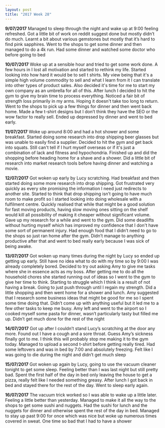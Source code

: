 ```yaml
---
layout: post
title: "2017 Week 28"
---
```


**9/07/2017** Managed to sleep through the night and wake up at 9:00 feeling refreshed. Got a little bit of work on reddit suggest done but mostly didn’t do much. Learnt a bit about various gemstones but mostly that it’s hard to find pink sapphires. Went to the shops to get some dinner and then managed to do a 4k run. Had some dinner and watched some doctor who before going to bed

**10/07/2017** Woke up at a sensible hour and tried to get some work done. A few hours in I lost all motivation and started to rethink my life. Started looking into how hard it would be to sell t shirts. My view being that it's a simple high volume commodity to sell and what I learn from it I can translate into other types of product sales. Also decided it's time for me to start my own company as an umbrella for all of this. After lunch I decided to hit the gym to give my brain time to process everything. Noticed a fair bit of strength loss primarily in my arms. Hoping it doesn't take too long to return.  Went to the shops to pick up a few things for dinner and then went back home. Made a few t-shirt designs but I don’t think they have the SEO or the wow factor to really sell. Ended up depressed by dinner and went to bed early.

**11/07/2017** Woke up around 8:00 and had a hot shower and some breakfast. Started doing some research into drop shipping beer glasses but was unable to easily find a supplier. Decided to hit the gym and get back into squats. Still can't tell if I hurt myself overseas or if it's just a combination of lack and fitness and hypochondria. Finished up and did the shopping before heading home for a shave and a shower. Did a little bit of research into market research tools before having dinner and watching a movie. 

**12/07/2017** Got woken up early by Lucy scratching. Had breakfast and then started doing some more research into drop shipping. Got frustrated very quickly as every site promising the information I need just redirects to another site. Started to think that drop shipping isn’t going to have much room to make profit so I started looking into doing wholesale with a fulfilment centre. Quickly realised that while that might be a good solution for fast moving products, having slow moving ones sitting on the shelf would kill all possibility of making it cheaper without significant volume. Gave up my research for a while and went to the gym. Did some deadlifts without hurting myself which has improved my confidence that I don't have some sort of permanent injury. Had enough food that I didn’t need to go to the shops so just ran home after the gym. Didn’t manage to anything productive after that and went to bed really early because I was sick of being awake.

**13/07/2017** Got woken up many times during the night by Lucy so ended up getting up early. Still have no idea what to do with my time so by 9:00 I was already completely bored. Decided to try out asking Amy to give me tasks where she in essence acts as my boss. After getting me to do all the household chores she started running out of ideas so I went to the gym to give her time to think. Starting to struggle which I think is a result of not having a break. Going to just push through until I regain my strength. Did a little shopping and then went home for a shower and lunch. Amy suggested that I research some business ideas that might be good for me so I spent some time doing that. Didn’t come up with anything useful but it led me to a few other tasks to keep me busy. Amy left and went to the airport so I cooked myself some pasta for dinner, wasn’t particularly tasty but filled me up. Didn’t get much done for the rest of the night

**14/07/2017** Got up after I couldn’t stand Lucy’s scratching at the door any more. Found out I have a cough and a sore throat. Guess Amy’s sickness finally got to me. I think this will probably stop me making it to the gym today. Managed to upload a second t-shirt before getting really tired. Had some leftovers and was in bed by 7:00 and absolutely freezing. Felt like I was going to die during the night and didn’t get much sleep

**15/07/2017** Got woken up again by Lucy, going to use the vacuum cleaner tonight to get some sleep. Feeling better than I was last night but still pretty bad. Spent the first half of the day in bed only leaving the house to get a pizza, really felt like I needed something greasy. After lunch I got back in bed and stayed there for the rest of the day. Went to sleep early again.

**16/07/2017** The vacuum trick worked so I was able to wake up a little later. Feeling a little better than yesterday. Managed to make it all the way to the shops to get some sushi and nuggets. Had the sushi for lunch and the nuggets for dinner and otherwise spent the rest of the day in bed. Managed to stay up past 9:00 for once which was nice but woke up numerous times covered in sweat. One time so bad that I had to have a shower